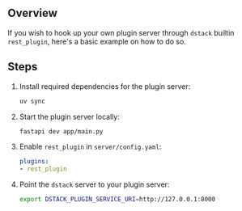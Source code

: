 ## Overview

If you wish to hook up your own plugin server through `dstack` builtin `rest_plugin`, here's a basic example on how to do so.

## Steps


1. Install required dependencies for the plugin server:

    ```bash
    uv sync 
    ```

1. Start the plugin server locally:

    ```bash
    fastapi dev app/main.py 
    ```

1. Enable `rest_plugin` in `server/config.yaml`:

    ```yaml
   plugins:
    - rest_plugin
    ```

1. Point the `dstack` server to your plugin server:
    ```bash
    export DSTACK_PLUGIN_SERVICE_URI=http://127.0.0.1:8000
    ```
